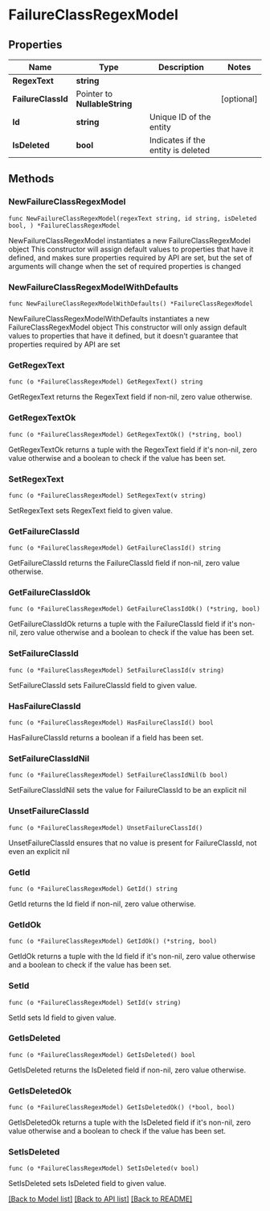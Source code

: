 # FailureClassRegexModel

## Properties

Name | Type | Description | Notes
------------ | ------------- | ------------- | -------------
**RegexText** | **string** |  | 
**FailureClassId** | Pointer to **NullableString** |  | [optional] 
**Id** | **string** | Unique ID of the entity | 
**IsDeleted** | **bool** | Indicates if the entity is deleted | 

## Methods

### NewFailureClassRegexModel

`func NewFailureClassRegexModel(regexText string, id string, isDeleted bool, ) *FailureClassRegexModel`

NewFailureClassRegexModel instantiates a new FailureClassRegexModel object
This constructor will assign default values to properties that have it defined,
and makes sure properties required by API are set, but the set of arguments
will change when the set of required properties is changed

### NewFailureClassRegexModelWithDefaults

`func NewFailureClassRegexModelWithDefaults() *FailureClassRegexModel`

NewFailureClassRegexModelWithDefaults instantiates a new FailureClassRegexModel object
This constructor will only assign default values to properties that have it defined,
but it doesn't guarantee that properties required by API are set

### GetRegexText

`func (o *FailureClassRegexModel) GetRegexText() string`

GetRegexText returns the RegexText field if non-nil, zero value otherwise.

### GetRegexTextOk

`func (o *FailureClassRegexModel) GetRegexTextOk() (*string, bool)`

GetRegexTextOk returns a tuple with the RegexText field if it's non-nil, zero value otherwise
and a boolean to check if the value has been set.

### SetRegexText

`func (o *FailureClassRegexModel) SetRegexText(v string)`

SetRegexText sets RegexText field to given value.


### GetFailureClassId

`func (o *FailureClassRegexModel) GetFailureClassId() string`

GetFailureClassId returns the FailureClassId field if non-nil, zero value otherwise.

### GetFailureClassIdOk

`func (o *FailureClassRegexModel) GetFailureClassIdOk() (*string, bool)`

GetFailureClassIdOk returns a tuple with the FailureClassId field if it's non-nil, zero value otherwise
and a boolean to check if the value has been set.

### SetFailureClassId

`func (o *FailureClassRegexModel) SetFailureClassId(v string)`

SetFailureClassId sets FailureClassId field to given value.

### HasFailureClassId

`func (o *FailureClassRegexModel) HasFailureClassId() bool`

HasFailureClassId returns a boolean if a field has been set.

### SetFailureClassIdNil

`func (o *FailureClassRegexModel) SetFailureClassIdNil(b bool)`

 SetFailureClassIdNil sets the value for FailureClassId to be an explicit nil

### UnsetFailureClassId
`func (o *FailureClassRegexModel) UnsetFailureClassId()`

UnsetFailureClassId ensures that no value is present for FailureClassId, not even an explicit nil
### GetId

`func (o *FailureClassRegexModel) GetId() string`

GetId returns the Id field if non-nil, zero value otherwise.

### GetIdOk

`func (o *FailureClassRegexModel) GetIdOk() (*string, bool)`

GetIdOk returns a tuple with the Id field if it's non-nil, zero value otherwise
and a boolean to check if the value has been set.

### SetId

`func (o *FailureClassRegexModel) SetId(v string)`

SetId sets Id field to given value.


### GetIsDeleted

`func (o *FailureClassRegexModel) GetIsDeleted() bool`

GetIsDeleted returns the IsDeleted field if non-nil, zero value otherwise.

### GetIsDeletedOk

`func (o *FailureClassRegexModel) GetIsDeletedOk() (*bool, bool)`

GetIsDeletedOk returns a tuple with the IsDeleted field if it's non-nil, zero value otherwise
and a boolean to check if the value has been set.

### SetIsDeleted

`func (o *FailureClassRegexModel) SetIsDeleted(v bool)`

SetIsDeleted sets IsDeleted field to given value.



[[Back to Model list]](../README.md#documentation-for-models) [[Back to API list]](../README.md#documentation-for-api-endpoints) [[Back to README]](../README.md)


